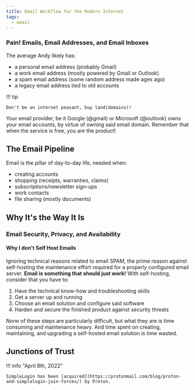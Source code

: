 ```yaml
---
title: Email Workflow for the Modern Internet
tags:
  - email
---
```


### Pain! Emails, Email Addresses, and Email Inboxes

The average Andy likely has:

- a personal email address (probably Gmail)
- a work email address (mostly powered by Gmail or Outlook)
- a spam email address (some random address made ages ago)
- a legacy email address tied to old accounts

!!! tip

	Don't be an internet peasant, buy land(domains)!

Your email provider, be it Google (@gmail) or Microsoft (@outlook) owns your email accounts, by virtue of owning said email domain. Remember that when the service is free, you are the product!

## The Email Pipeline

Email is the pillar of day-to-day life, needed when:

- creating accounts
- shopping (receipts, warranties, claims)
- subscriptions/newsletter sign-ups
- work contacts
- file sharing (mostly documents)

## Why It's the Way It Is


### Email Security, Privacy, and Availability

#### Why I don't Self Host Emails

Ignoring technical reasons related to email SPAM, the prime reason against self-hosting the maintenance effort required for a properly configured email server. **Email is something that should just work!** With self-hosting, consider that you have to:

1. Have the technical know-how and troubleshooting skills
2. Get a server up and running
3. Choose an email solution and configure said software
4. Harden and secure the finished product against security threats

None of these steps are particularly difficult, but what they are is time consuming and maintenance heavy. And time spent on creating, maintaining, and upgrading a self-hosted email solution is time wasted.

## Junctions of Trust

!!! info "April 8th, 2022"

	SimpleLogin has been [acquired](https://protonmail.com/blog/proton-and-simplelogin-join-forces/) by Proton.


